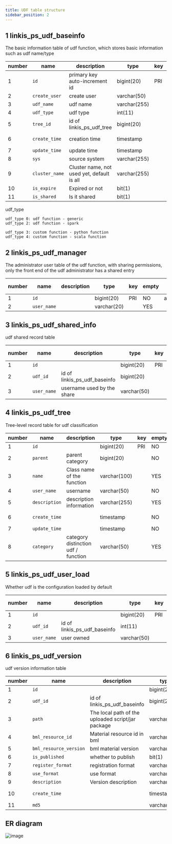 ```yaml
---
title: UDF table structure
sidebar_position: 2
---
```


## 1 linkis_ps_udf_baseinfo

The basic information table of udf function, which stores basic information such as udf name/type

| number | name | description | type | key | empty | extra | default value |
|------ |------ |------ |------ |------ |------ |------ |------ |
| 1 | `id` | primary key auto-increment id | bigint(20) | PRI | NO | auto_increment | |
| 2 | `create_user` | create user | varchar(50) | | NO | | |
| 3 | `udf_name` | udf name | varchar(255) | | NO | | |
| 4 | `udf_type` | udf type | int(11) | | YES | | 0 |
| 5 | `tree_id` | id of linkis_ps_udf_tree | bigint(20) | | NO | | |
| 6 | `create_time` | creation time | timestamp | | NO | on update CURRENT_TIMESTAMP | CURRENT_TIMESTAMP |
| 7 | `update_time` | update time | timestamp | | NO | | CURRENT_TIMESTAMP |
| 8 | `sys` | source system | varchar(255) | | NO | | ide |
| 9 | `cluster_name` | Cluster name, not used yet, default is all | varchar(255) | | NO | | |
| 10 | `is_expire` | Expired or not | bit(1) | | YES | | |
| 11 | `is_shared` | Is it shared | bit(1) | | YES | | |

udf_type

````
udf_type 0: udf function - generic
udf_type 2: udf function - spark

udf_type 3: custom function - python function
udf_type 4: custom function - scala function
````

## 2 linkis_ps_udf_manager

The administrator user table of the udf function, with sharing permissions, only the front end of the udf administrator has a shared entry

| number | name | description | type | key | empty | extra | default value |
|------ |------ |------ |------ |------ |------ |------ |------ |
| 1 | `id` | | bigint(20) | PRI | NO | auto_increment | |
| 2 | `user_name` | | varchar(20) | | YES | | |

## 3 linkis_ps_udf_shared_info

udf shared record table

| number | name | description | type | key | empty | extra | default value |
|------ |------ |------ |------ |------ |------ |------ |------ |
| 1 | `id` | | bigint(20) | PRI | NO | auto_increment | |
| 2 | `udf_id` | id of linkis_ps_udf_baseinfo | bigint(20) | | NO | | |
| 3 | `user_name` | username used by the share | varchar(50) | | NO | | |

## 4 linkis_ps_udf_tree

Tree-level record table for udf classification

| number | name | description | type | key | empty | extra | default value |
|------ |------ |------ |------ |------ |------ |------ |------ |
| 1 | `id` | | bigint(20) | PRI | NO | auto_increment | |
| 2 | `parent` | parent category | bigint(20) | | NO | | |
| 3 | `name` | Class name of the function | varchar(100) | | YES | | |
| 4 | `user_name` | username | varchar(50) | | NO | | |
| 5 | `description` | description information | varchar(255) | | YES | | |
| 6 | `create_time` | | timestamp | | NO | on update CURRENT_TIMESTAMP | CURRENT_TIMESTAMP |
| 7 | `update_time` | | timestamp | | NO | | CURRENT_TIMESTAMP |
| 8 | `category` | category distinction udf / function | varchar(50) | | YES | | |

## 5 linkis_ps_udf_user_load

Whether udf is the configuration loaded by default

| number | name | description | type | key | empty | extra | default value |
|------ |------ |------ |------ |------ |------ |------ |------ |
| 1 | `id` | | bigint(20) | PRI | NO | auto_increment | |
| 2 | `udf_id` | id of linkis_ps_udf_baseinfo | int(11) | | NO | | |
| 3 | `user_name` | user owned | varchar(50) | | NO | | |

## 6 linkis_ps_udf_version

udf version information table

| number | name | description | type | key | empty | extra | default value |
|------ |------ |------ |------ |------ |------ |------ |------ |
| 1 | `id` | | bigint(20) | PRI | NO | auto_increment | |
| 2 | `udf_id` | id of linkis_ps_udf_baseinfo | bigint(20) | | NO | | |
| 3 | `path` | The local path of the uploaded script/jar package | varchar(255) | | NO | | |
| 4 | `bml_resource_id` | Material resource id in bml | varchar(50) | | NO | | |
| 5 | `bml_resource_version` | bml material version | varchar(20) | | NO | | |
| 6 | `is_published` | whether to publish | bit(1) | | YES | | |
| 7 | `register_format` | registration format | varchar(255) | | YES | | |
| 8 | `use_format` | use format | varchar(255) | | YES | | |
| 9 | `description` | Version description | varchar(255) | | NO | | |
| 10 | `create_time` | | timestamp | | NO | on update CURRENT_TIMESTAMP | CURRENT_TIMESTAMP |
| 11 | `md5` | | varchar(100) | | YES | | |

## ER diagram

![image](/Images-zh/table/udf.png)
